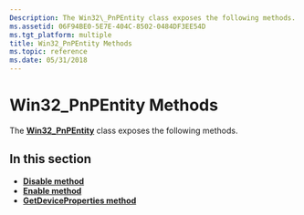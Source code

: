 ```yaml
---
Description: The Win32\_PnPEntity class exposes the following methods.
ms.assetid: 06F94BE0-5E7E-404C-8502-0484DF3EE54D
ms.tgt_platform: multiple
title: Win32_PnPEntity Methods
ms.topic: reference
ms.date: 05/31/2018
---
```


# Win32\_PnPEntity Methods

The [**Win32\_PnPEntity**](win32-pnpentity.md) class exposes the following methods.

## In this section

-   [**Disable method**](disable-win32-pnpentity.md)
-   [**Enable method**](enable-win32-pnpentity.md)
-   [**GetDeviceProperties method**](getdeviceproperties-win32-pnpentity.md)

 

 



